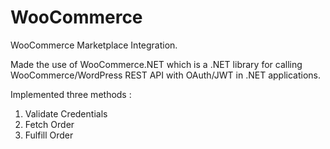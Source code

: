 # WooCommerce
WooCommerce Marketplace Integration.

Made the use of WooCommerce.NET which is a .NET library for calling WooCommerce/WordPress REST API with OAuth/JWT in .NET applications.

Implemented three methods :

1. Validate Credentials
2. Fetch Order
3. Fulfill Order
